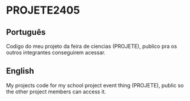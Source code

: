 # PROJETE2405

## Português

 Codigo do meu projeto da feira de ciencias (PROJETE), publico pra os outros integrantes conseguirem acessar.

## English

My projects code for my school project event thing (PROJETE), public so the other project members can access it.
